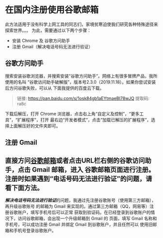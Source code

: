 # 在国内注册使用谷歌邮箱   
此方法适用于没有科学上网工具的同志们，家境贫寒迫使我们研究各种特殊途径来探索世界。。。
为此，需要通过以下两个步骤：   
* 安装 Chrome 及 谷歌方问助手   
* 注册 Gmail（解决电话号码无法进行验证）   
## 谷歌方问助手    
搜索安装谷歌浏览器，并搜索安装“谷歌方问助手”。网络上有很多冒牌产品，我所使用的名叫
“谷歌访问助手破解版”，版本号2.3.0（2019.11.18）。如果你尝试安装后方问谷歌失败，可以从
下面我提供的百度云下载。    

> 链接: https://pan.baidu.com/s/1osk84gb1aEYtmaeBI78wJQ 提取码: ra8c   

下载后解压，打开 Chrome 浏览器，点击右上角“自定义及控制”，“更多工具”，“扩展程序”，打开
最右边“开发者模式”，点击“加载已解压的扩展程序”，选择上面解压好的文件夹即可。  
## 注册 Gmail  
直接方问[谷歌邮箱](www.gmail.com)或者点击URL栏右侧的谷歌访问助手，点击 Gmail 邮箱，进入
谷歌邮箱页面进行注册。注册时如果遇到“电话号码无法进行验证”的问题，请看下面方法。   
---   
***解决电话号码无法进行验证***的问题，我通过先注册谷歌账号（使用第三方邮箱），再升级谷歌账号
的邮箱为 Gmail 来实现的。通过第三方邮箱（QQ，网易等）注册谷歌账户，填写手机号后可以正常
获取到验证码。在已经登录到谷歌账户的情况下，访问谷歌邮箱，会出现一个升级邮箱到 Gmail 的
页面，填写 Gmail 名称和手机号，可以成功注册 Gmail 并绑定 Gmail 到谷歌账户，并且任然可以
使用旧邮箱和手机号登录谷歌账户。
